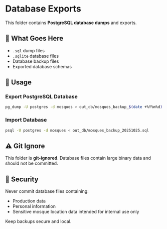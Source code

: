 # Database Exports

This folder contains **PostgreSQL database dumps** and exports.

## 💾 What Goes Here

- `.sql` dump files
- `.sqlite` database files
- Database backup files
- Exported database schemas

## 🔧 Usage

### Export PostgreSQL Database

```bash
pg_dump -U postgres -d mosques > out_db/mosques_backup_$(date +%Y%m%d).sql
```

### Import Database

```bash
psql -U postgres -d mosques < out_db/mosques_backup_20251025.sql
```

## ⚠️ Git Ignore

This folder is **git-ignored**. Database files contain large binary data and should not be committed.

## 🔐 Security

Never commit database files containing:
- Production data
- Personal information
- Sensitive mosque location data intended for internal use only

Keep backups secure and local.
